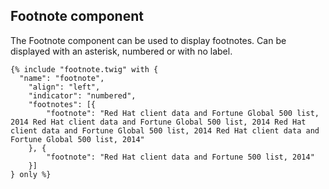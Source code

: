 ## Footnote component

The Footnote component can be used to display footnotes. Can be displayed with an asterisk, numbered or with no label.

```container_example
{% include "footnote.twig" with {
  "name": "footnote",
    "align": "left",
    "indicator": "numbered",
    "footnotes": [{
        "footnote": "Red Hat client data and Fortune Global 500 list, 2014 Red Hat client data and Fortune Global 500 list, 2014 Red Hat client data and Fortune Global 500 list, 2014 Red Hat client data and Fortune Global 500 list, 2014"
    }, {
        "footnote": "Red Hat client data and Fortune 500 list, 2014"
    }]
} only %}
```
